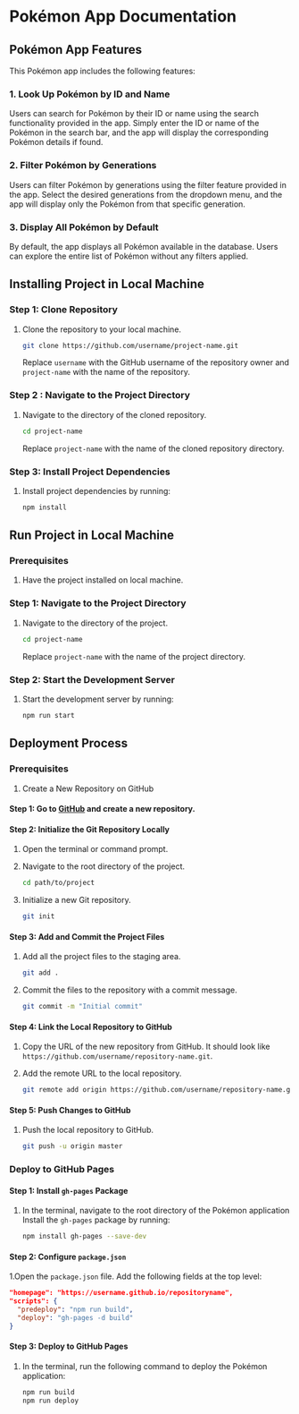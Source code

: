 # Pokémon App Documentation

## Pokémon App Features

This Pokémon app includes the following features:

### 1. Look Up Pokémon by ID and Name

Users can search for Pokémon by their ID or name using the search functionality provided in the app. Simply enter the ID or name of the Pokémon in the search bar, and the app will display the corresponding Pokémon details if found.

### 2. Filter Pokémon by Generations

Users can filter Pokémon by generations using the filter feature provided in the app. Select the desired generations from the dropdown menu, and the app will display only the Pokémon from that specific generation.

### 3. Display All Pokémon by Default

By default, the app displays all Pokémon available in the database. Users can explore the entire list of Pokémon without any filters applied.

## Installing Project in Local Machine

### Step 1: Clone Repository

1. Clone the repository to your local machine.

   ```bash
   git clone https://github.com/username/project-name.git
   ```

   Replace `username` with the GitHub username of the repository owner and `project-name` with the name of the repository.

### Step 2 : Navigate to the Project Directory

1. Navigate to the directory of the cloned repository.

   ```bash
   cd project-name
   ```

   Replace `project-name` with the name of the cloned repository directory.

### Step 3: Install Project Dependencies

1. Install project dependencies by running:

   ```bash
   npm install
   ```

## Run Project in Local Machine

### Prerequisites

1. Have the project installed on local machine.

### Step 1: Navigate to the Project Directory

1. Navigate to the directory of the project.

   ```bash
   cd project-name
   ```

   Replace `project-name` with the name of the project directory.

### Step 2: Start the Development Server

1. Start the development server by running:

   ```bash
   npm run start
   ```

## Deployment Process

### Prerequisites

1. Create a New Repository on GitHub

#### Step 1: Go to [GitHub](https://github.com) and create a new repository.

#### Step 2: Initialize the Git Repository Locally

1. Open the terminal or command prompt.
2. Navigate to the root directory of the project.

   ```bash
   cd path/to/project
   ```

3. Initialize a new Git repository.

   ```bash
   git init
   ```

#### Step 3: Add and Commit the Project Files

1. Add all the project files to the staging area.

   ```bash
   git add .
   ```

2. Commit the files to the repository with a commit message.

   ```bash
   git commit -m "Initial commit"
   ```

#### Step 4: Link the Local Repository to GitHub

1. Copy the URL of the new repository from GitHub. It should look like `https://github.com/username/repository-name.git`.
2. Add the remote URL to the local repository.

   ```bash
   git remote add origin https://github.com/username/repository-name.git
   ```

#### Step 5: Push Changes to GitHub

1. Push the local repository to GitHub.

   ```bash
   git push -u origin master
   ```

### Deploy to GitHub Pages

#### Step 1: Install `gh-pages` Package

1. In the terminal, navigate to the root directory of the Pokémon application Install the `gh-pages` package by running:

   ```bash
   npm install gh-pages --save-dev
   ```

#### Step 2: Configure `package.json`

1.Open the `package.json` file. Add the following fields at the top level:

```json
"homepage": "https://username.github.io/repositoryname",
"scripts": {
  "predeploy": "npm run build",
  "deploy": "gh-pages -d build"
}
```

#### Step 3: Deploy to GitHub Pages

1. In the terminal, run the following command to deploy the Pokémon application:
   ```bash
   npm run build
   npm run deploy
   ```
